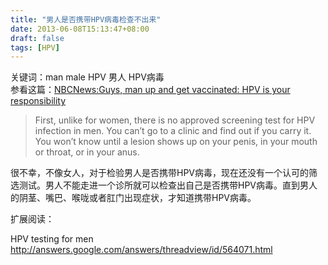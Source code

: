 ```yaml
---
title: "男人是否携带HPV病毒检查不出来"
date: 2013-06-08T15:13:47+08:00
draft: false
tags: [HPV]
---
```

关键词：man male HPV 男人 HPV病毒  
参看这篇：[NBCNews:Guys, man up and get vaccinated: HPV is your responsibility](http://www.nbcnews.com/id/41853611/ns/health-sexual_health/t/guys-man-get-vaccinated-hpv-your-responsibility/)

<!--more-->

> First, unlike for women, there is no approved screening test for HPV infection in men. You can’t go to a clinic and find out if you carry it. You won’t know until a lesion shows up on your penis, in your mouth or throat, or in your anus.

很不幸，不像女人，对于检验男人是否携带HPV病毒，现在还没有一个认可的筛选测试。男人不能走进一个诊所就可以检查出自己是否携带HPV病毒。直到男人的阴茎、嘴巴、喉咙或者肛门出现症状，才知道携带HPV病毒。

扩展阅读：

HPV testing for men <http://answers.google.com/answers/threadview/id/564071.html>
